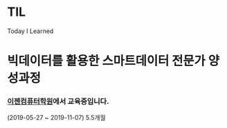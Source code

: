 # TIL
Today I Learned

# 빅데이터를 활용한 스마트데이터 전문가 양성과정
### [이젠컴퓨터학원](http://dj.ezenac.co.kr/)에서 교육중입니다.
(2019-05-27 ~ 2019-11-07) 5.5개월 
